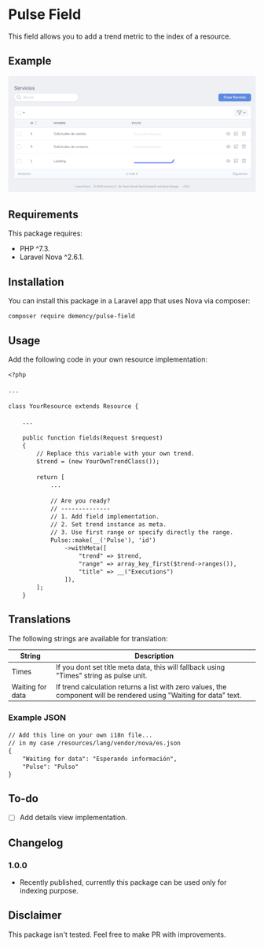 # Pulse Field

This field allows you to add a trend metric to the index of a resource.

## Example

![Example](example.png)

## Requirements

This package requires:

- PHP ^7.3.
- Laravel Nova ^2.6.1.

##  Installation

You can install this package in a Laravel app that uses Nova via composer:

```
composer require demency/pulse-field
```

## Usage

Add the following code in your own resource implementation:

```
<?php

...

class YourResource extends Resource {

    ...

    public function fields(Request $request)
    {
        // Replace this variable with your own trend.
        $trend = (new YourOwnTrendClass());

        return [
            ...

            // Are you ready?
            // --------------
            // 1. Add field implementation.
            // 2. Set trend instance as meta.
            // 3. Use first range or specify directly the range.
            Pulse::make(__('Pulse'), 'id')
                ->withMeta([
                    "trend" => $trend,
                    "range" => array_key_first($trend->ranges()),
                    "title" => __("Executions")
                ]),
        ];
    }
```

## Translations

The following strings are available for translation:

|String|Description|
|---|---|
|Times|If you dont set title meta data, this will fallback using "Times" string as pulse unit.|
|Waiting for data|If trend calculation returns a list with zero values, the component will be rendered using "Waiting for data" text.|

### Example JSON

```
// Add this line on your own i18n file... 
// in my case /resources/lang/vendor/nova/es.json
{
    "Waiting for data": "Esperando información",
    "Pulse": "Pulso"
}
```

## To-do

- [ ] Add details view implementation.

## Changelog

### 1.0.0

- Recently published, currently this package can be used only for indexing purpose.

## Disclaimer

This package isn't tested. Feel free to make PR with improvements.


